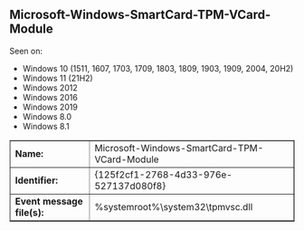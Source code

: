 ## Microsoft-Windows-SmartCard-TPM-VCard-Module

Seen on:
* Windows 10 (1511, 1607, 1703, 1709, 1803, 1809, 1903, 1909, 2004, 20H2)
* Windows 11 (21H2)
* Windows 2012
* Windows 2016
* Windows 2019
* Windows 8.0
* Windows 8.1

<table border="1" class="docutils">
  <tbody>
    <tr>
      <td><b>Name:</b></td>
      <td>Microsoft-Windows-SmartCard-TPM-VCard-Module</td>
    </tr>
    <tr>
      <td><b>Identifier:</b></td>
      <td>{125f2cf1-2768-4d33-976e-527137d080f8}</td>
    </tr>
    <tr>
      <td><b>Event message file(s):</b></td>
      <td>%systemroot%\system32\tpmvsc.dll</td>
    </tr>
  </tbody>
</table>

&nbsp;

